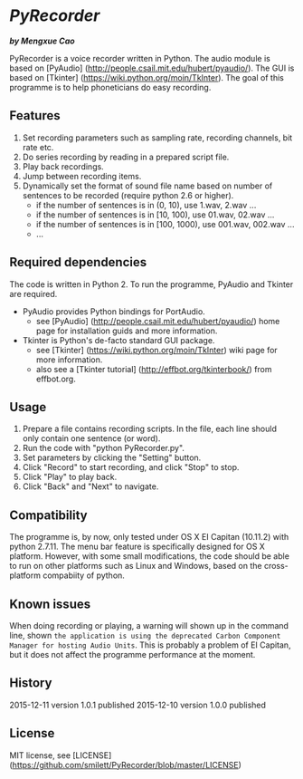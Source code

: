 # _PyRecorder_

**_by Mengxue Cao_**

PyRecorder is a voice recorder written in Python. The audio module is based on [PyAudio] (http://people.csail.mit.edu/hubert/pyaudio/).
The GUI is based on [Tkinter] (https://wiki.python.org/moin/TkInter). The goal of this programme is to help phoneticians do easy recording.

## Features

1. Set recording parameters such as sampling rate, recording channels, bit rate etc.
2. Do series recording by reading in a prepared script file.
3. Play back recordings.
4. Jump between recording items.
5. Dynamically set the format of sound file name based on number of sentences to be recorded (require python 2.6 or higher).
	* if the number of sentences is in (0, 10), use 1.wav, 2.wav ...
	* if the number of sentences is in [10, 100), use 01.wav, 02.wav ...
	* if the number of sentences is in [100, 1000), use 001.wav, 002.wav ...
	* ...

## Required dependencies

The code is written in Python 2. To run the programme, PyAudio and Tkinter are required.
* PyAudio provides Python bindings for PortAudio.
	* see [PyAudio] (http://people.csail.mit.edu/hubert/pyaudio/) home page for installation guids and more information.
* Tkinter is Python's de-facto standard GUI package.
	* see [Tkinter] (https://wiki.python.org/moin/TkInter) wiki page for more information.
	* also see a [Tkinter tutorial] (http://effbot.org/tkinterbook/) from effbot.org.

## Usage

1. Prepare a file contains recording scripts. In the file, each line should only contain one sentence (or word). 
2. Run the code with "python PyRecorder.py".
3. Set parameters by clicking the "Setting" button.
4. Click "Record" to start recording, and click "Stop" to stop.
5. Click "Play" to play back.
6. Click "Back" and "Next" to navigate.

## Compatibility

The programme is, by now, only tested under OS X EI Capitan (10.11.2) with python 2.7.11. The menu bar feature is specifically designed for OS X platform. However, with some small modifications, the code should be able to run on other platforms such as Linux and Windows, based on the cross-platform compabiity of python.

## Known issues

When doing recording or playing, a warning will shown up in the command line, shown `the application is using the deprecated Carbon Component Manager for hosting Audio Units`. This is probably a problem of EI Capitan, but it does not affect the programme performance at the moment.

## History

2015-12-11 version 1.0.1 published
2015-12-10 version 1.0.0 published

## License

MIT license, see [LICENSE] (https://github.com/smilett/PyRecorder/blob/master/LICENSE)
